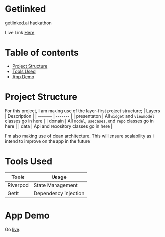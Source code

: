 # Getlinked

getlinked.ai hackathon

Live Link [Here](https://getlinkedbybishopeze.netlify.app/)

Table of contents
=================
<!--ts-->
   * [Project Structure](#project-structure)
   * [Tools Used](#tools-used)
   * [App Demo](#app-demo)
   
<!--te-->


Project Structure
=================
For this project, I am making use of the layer-first project structure;
| Layers | Description |
| ------- | ------- |
| presentaton | All `widget` and `viewmodel` classes go in here |
| domain | All `model`, `usecases`, and `repo` classes go in here |
| data | Api and repository classes go in here |

I'm also making use of clean architecture.
This will ensure scalability as i intend to improve on the app in the future



Tools Used
==========

| Tools | Usage |
| ------- | ------- |
| Riverpod | State Management |
| GetIt | Dependency injection |


App Demo
========
Go [live](https://getlinkedbybishopeze.netlify.app/).
